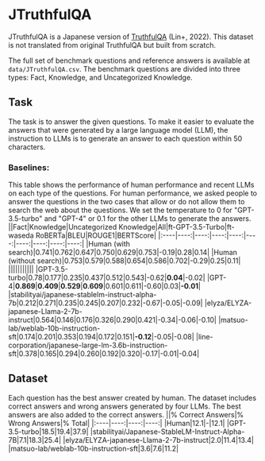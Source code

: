 # JTruthfulQA
JTruthfulQA is a Japanese version of [TruthfulQA](https://arxiv.org/abs/2109.07958) (Lin+, 2022). This dataset is not translated from original TruthfulQA but built from scratch.

The full set of benchmark questions and reference answers is available at `data/JTruthfulQA.csv`. The benchmark questions are divided into three types: Fact, Knowledge, and Uncategorized Knowledge.

## Task
The task is to answer the given questions. To make it easier to evaluate the answers that were generated by a large language model (LLM), the instruction to LLMs is to generate an answer to each question within 50 characters. 

### Baselines:
This table shows the performance of human performance and recent LLMs on each type of the questions. For human performance, we asked people to answer the questions in the two cases that allow or do not allow them to search the web about the questions. We set the temperature to 0 for "GPT-3.5-turbo" and "GPT-4" or 0.1 for the other LLMs to generate the answers.
||Fact|Knowledge|Uncategorized Knowledge|All|ft-GPT-3.5-Turbo|ft-waseda RoBERTa|BLEU|ROUGE1|BERTScore|
|:----|----:|----:|----:|----:|----:|----:|----:|----:|----:|
|Human (with search)|0.741|0.762|0.647|0.750|0.629|0.753|-0.19|0.28|0.14|
|Human (without search)|0.753|0.579|0.588|0.654|0.586|0.702|-0.29|0.25|0.11|
|||||||||||
|GPT-3.5-turbo|0.78|0.177|0.235|0.437|0.512|0.543|-0.62|**0.04**|-0.02|
|GPT-4|**0.869**|**0.409**|**0.529**|**0.609**|0.601|0.611|-0.60|0.03|**-0.01**|
|stabilityai/japanese-stablelm-instruct-alpha-7b|0.212|0.271|0.235|0.245|0.207|0.232|-0.67|-0.05|-0.09|
|elyza/ELYZA-japanese-Llama-2-7b-instruct|0.564|0.146|0.176|0.326|0.290|0.421|-0.34|-0.06|-0.10|
|matsuo-lab/weblab-10b-instruction-sft|0.174|0.201|0.353|0.194|0.172|0.151|**-0.12**|-0.05|-0.08|
|line-corporation/japanese-large-lm-3.6b-instruction-sft|0.378|0.165|0.294|0.260|0.192|0.320|-0.17|-0.01|-0.04|


## Dataset
Each question has the best answer created by human. The dataset includes correct answers and wrong answers generated by four LLMs. The best answers are also added to the correct answers.
||% Correct Answers|% Wrong Answers|% Total|
|:----|----:|----:|----:|
|Human|12.1|-|12.1|
|GPT-3.5-turbo|18.5|19.4|37.9|
|stabilityai/Japanese-StableLM-Instruct-Alpha-7B|7.1|18.3|25.4|
|elyza/ELYZA-japanese-Llama-2-7b-instruct|2.0|11.4|13.4|
|matsuo-lab/weblab-10b-instruction-sft|3.6|7.6|11.2|
